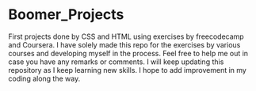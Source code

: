 # Boomer_Projects
First projects done by CSS and HTML using exercises by freecodecamp and Coursera. 
I have solely made this repo for the exercises by various courses and developing myself in the process. Feel free to help me out in case you have any remarks or comments.
I will keep updating this repository as I keep learning new skills. I hope to add improvement in my coding along the way.
